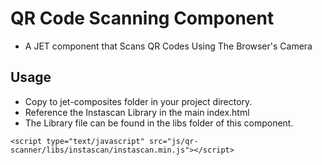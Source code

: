 # QR Code Scanning Component
 - A JET component that Scans QR Codes Using The Browser's Camera

## Usage
- Copy to jet-composites folder in your project directory.
- Reference the Instascan Library in the main index.html
- The Library file can be found in the libs folder of this component.
  
``` <script type="text/javascript" src="js/qr-scanner/libs/instascan/instascan.min.js"></script> ```
